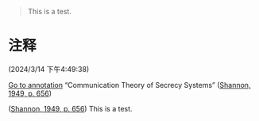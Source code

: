 > This is a test.

# 注释  
(2024/3/14 下午4:49:38)

[Go to annotation](zotero://open-pdf/library/items/A2VJU5JN?page=656&annotation=K4WLQJQJ) “Communication Theory of Secrecy Systems” ([Shannon, 1949, p. 656](zotero://select/library/items/RQJ43VF4))

([Shannon, 1949, p. 656](zotero://select/library/items/RQJ43VF4)) This is a test.